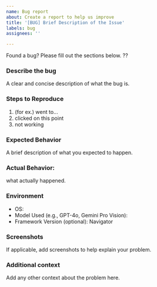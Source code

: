 ```yaml
---
name: Bug report
about: Create a report to help us improve
title: '[BUG] Brief Description of the Issue'
labels: bug
assignees: ''

---
```


Found a bug? Please fill out the sections below. ??

### Describe the bug

A clear and concise description of what the bug is.

### Steps to Reproduce

1. (for ex.) went to...
2. clicked on this point
3. not working

### Expected Behavior
A brief description of what you expected to happen.

### Actual Behavior:
what actually happened.

### Environment
- OS: 
- Model Used (e.g., GPT-4o, Gemini Pro Vision):
- Framework Version (optional): Navigator

### Screenshots
If applicable, add screenshots to help explain your problem.

### Additional context
Add any other context about the problem here.
